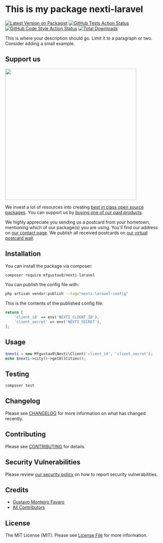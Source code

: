 # This is my package nexti-laravel

[![Latest Version on Packagist](https://img.shields.io/packagist/v/mfgustav0/nexti-laravel.svg?style=flat-square)](https://packagist.org/packages/mfgustav0/nexti-laravel)
[![GitHub Tests Action Status](https://img.shields.io/github/actions/workflow/status/mfgustav0/nexti-laravel/run-tests.yml?branch=main&label=tests&style=flat-square)](https://github.com/mfgustav0/nexti-laravel/actions?query=workflow%3Arun-tests+branch%3Amain)
[![GitHub Code Style Action Status](https://img.shields.io/github/actions/workflow/status/mfgustav0/nexti-laravel/fix-php-code-style-issues.yml?branch=main&label=code%20style&style=flat-square)](https://github.com/mfgustav0/nexti-laravel/actions?query=workflow%3A"Fix+PHP+code+style+issues"+branch%3Amain)
[![Total Downloads](https://img.shields.io/packagist/dt/mfgustav0/nexti-laravel.svg?style=flat-square)](https://packagist.org/packages/mfgustav0/nexti-laravel)

This is where your description should go. Limit it to a paragraph or two. Consider adding a small example.

## Support us

[<img src="https://github-ads.s3.eu-central-1.amazonaws.com/nexti-laravel.jpg?t=1" width="419px" />](https://spatie.be/github-ad-click/nexti-laravel)

We invest a lot of resources into creating [best in class open source packages](https://spatie.be/open-source). You can support us by [buying one of our paid products](https://spatie.be/open-source/support-us).

We highly appreciate you sending us a postcard from your hometown, mentioning which of our package(s) you are using. You'll find our address on [our contact page](https://spatie.be/about-us). We publish all received postcards on [our virtual postcard wall](https://spatie.be/open-source/postcards).

## Installation

You can install the package via composer:

```bash
composer require mfgustav0/nexti-laravel
```

You can publish the config file with:

```bash
php artisan vendor:publish --tag="nexti-laravel-config"
```

This is the contents of the published config file:

```php
return [
    'client_id' => env('NEXTI_CLIENT_ID'),
    'client_secret' => env('NEXTI_SECRET'),
];
```

## Usage

```php
$nexti = new Mfgustav0\Nexti\Client('client_id', 'client_secret');
echo $nexti->city()->getAllCities();
```

## Testing

```bash
composer test
```

## Changelog

Please see [CHANGELOG](CHANGELOG.md) for more information on what has changed recently.

## Contributing

Please see [CONTRIBUTING](CONTRIBUTING.md) for details.

## Security Vulnerabilities

Please review [our security policy](../../security/policy) on how to report security vulnerabilities.

## Credits

- [Gustavo Monteiro Favaro](https://github.com/mfgustav0)
- [All Contributors](../../contributors)

## License

The MIT License (MIT). Please see [License File](LICENSE.md) for more information.
